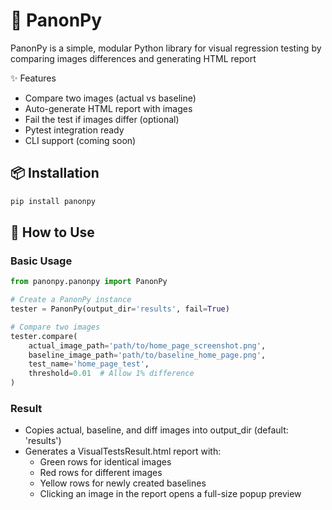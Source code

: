 # 📸 PanonPy
PanonPy is a simple, modular Python library for visual regression testing by comparing images differences and generating HTML report

✨ Features
- Compare two images (actual vs baseline)
- Auto-generate HTML report with images
- Fail the test if images differ (optional)
- Pytest integration ready
- CLI support (coming soon)

## 📦 Installation
```bash
pip install panonpy
```

## 🚀 How to Use

### Basic Usage
```python
from panonpy.panonpy import PanonPy

# Create a PanonPy instance
tester = PanonPy(output_dir='results', fail=True)

# Compare two images
tester.compare(
    actual_image_path='path/to/home_page_screenshot.png',
    baseline_image_path='path/to/baseline_home_page.png',
    test_name='home_page_test',
    threshold=0.01  # Allow 1% difference
)
```

### Result
- Copies actual, baseline, and diff images into output_dir (default: 'results')
- Generates a VisualTestsResult.html report with:
  - Green rows for identical images
  - Red rows for different images
  - Yellow rows for newly created baselines
  - Clicking an image in the report opens a full-size popup preview